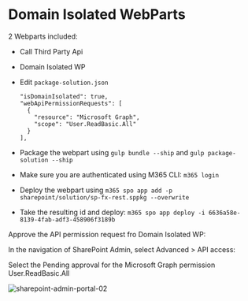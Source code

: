 # Domain Isolated WebParts

2 Webparts included:

-   Call Third Party Api
-   Domain Isolated WP
-   Edit `package-solution.json`

    ```
    "isDomainIsolated": true,
    "webApiPermissionRequests": [
      {
        "resource": "Microsoft Graph",
        "scope": "User.ReadBasic.All"
      }
    ],
    ```

-   Package the webpart using `gulp bundle --ship` and `gulp package-solution --ship`
-   Make sure you are authenticated using M365 CLI: `m365 login`
-   Deploy the webpart using `m365 spo app add -p sharepoint/solution/sp-fx-rest.sppkg --overwrite`
-   Take the resulting id and deploy: `m365 spo app deploy -i 6636a58e-8139-4fab-adf3-458906f3189b`

Approve the API permission request fro Domain Isolated WP:

In the navigation of SharePoint Admin, select Advanced > API access:

Select the Pending approval for the Microsoft Graph permission User.ReadBasic.All

![sharepoint-admin-portal-02](_images/sharepoint-admin-portal-02.png)
